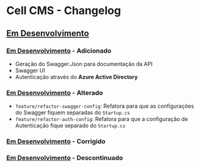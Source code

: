 # Cell CMS - Changelog

## [Em Desenvolvimento]

### [Em Desenvolvimento] - Adicionado

+ Geração do Swagger.Json para documentação da API
+ Swagger UI
+ Autenticação através do **Azure Active Directory**

### [Em Desenvolvimento] - Alterado

+ `feature/refactor-swagger-config`: Refatora para que as configurações do Swagger fiquem separadas do `Startup.cs`
+ `feature/refactor-auth-config`: Refatora para que a configuração de Autenticação fique separado do `Startup.cs`

### [Em Desenvolvimento] - Corrigido

### [Em Desenvolvimento] - Descontinuado

<!-- Links para as versões -->
[Em Desenvolvimento]:https://github.com/rodolphocastro/cell-cms/tree/develop